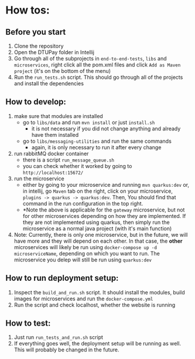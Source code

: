 # How tos:
## Before you start
1. Clone the repository
2. Open the DTUPay folder in Intellij
3. Go through all of the subprojects in `end-to-end-tests`, `libs` and `microservices`,
right click all the pom.xml files and click `Add as Maven project` (it's on the bottom of the
menu)
4. Run the `run_tests.sh` script. This should go through all of the projects and 
install the dependencies


## How to develop:

1. make sure that modules are installed 
   - go to `libs/data` and run `mvn install` or just `install.sh`
     - it is not necessary if you did not change anything and already have them installed
   - go to `libs/messaging-utilities` and run the same commands
     - again, it is only necessary to run it after every change
2. run rabbitMQ docker container
   - there is a script `run_message_queue.sh`
   - you can check whether it worked by going to `http://localhost:15672/`
3. run the microservice
   - either by going to your microservice and running `mvn quarkus:dev` or, in intellij,
   go `Maven` tab on the right, click on your microservice, `plugins -> quarkus -> quarkus:dev`. Then,
   You should find that command in the run configuration in the top right. 
   - *Note the above is applicable for the `gateway` microservice, but not for other microservices depending on how they are implemented. If they are not implemented using quarkus, then simply run the microservice as a normal java project (with it's main function)
4. Note: Currently, there is only one microservice, but in the future, we will have
more and they will depend on each other. In that case, the **other** microservices will likely
be run using `docker-compose up -d microserviceName`, depending on which you want
to run. The microservice you delep will still be run using `quarkus:dev`

## How to run deployment setup:
1. Inspect the `build_and_run.sh` script. It should install the modules, build images
for microservices and run the `docker-compose.yml`
2. Run the script and check localhost, whether the website is running

## How to test:
1. Just run `run_tests_and_run.sh` script
2. If everything goes well, the deployment setup will be running as well.
This will probably be changed in the future.

